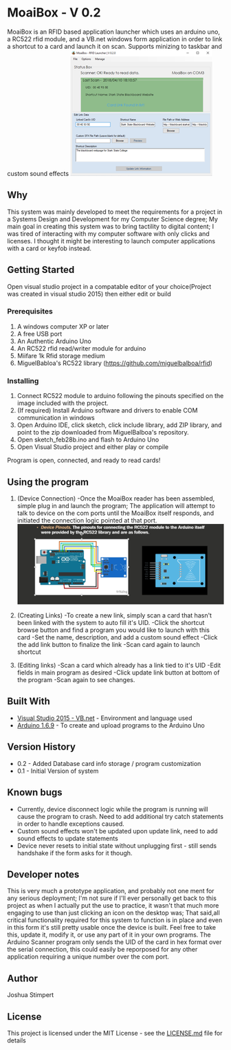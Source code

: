 # MoaiBox - V 0.2

MoaiBox is an RFID based application launcher which uses an arduino uno, a RC522 rfid module, and a VB.net windows form application in order to link a shortcut to a card and launch it on scan. Supports minizing to taskbar and custom sound effects
![Program Screenshot](program.png)
## Why

This system was mainly developed to meet the requirements for a project in a Systems Design and Development for my Computer Science degree; My main goal in creating this system was to bring tactility to digital content; I was tired of interacting with my computer software with only clicks and licenses. I thought it might be interesting to launch computer applications with a card or keyfob instead.

## Getting Started

Open visual studio project in a compatable editor of your choice(Project was created in visual studio 2015) then either edit or build

### Prerequisites

1. A windows computer XP or later
2. A free USB port
3. An Authentic Arduino Uno
4. An RC522 rfid read/writer module for arduino
5. Miifare 1k Rfid storage medium
6. MiguelBabloa's RC522 library (https://github.com/miguelbalboa/rfid)

### Installing

1. Connect RC522 module to arduino following the pinouts specified on the image included with the project.
2. (If required) Install Arduino software and drivers to enable COM communication in windows
3. Open Arduino IDE, click sketch, click include library, add ZIP library, and point to the zip downloaded from MiguelBalboa's repository.
4. Open sketch_feb28b.ino and flash to Arduino Uno
5. Open Visual Studio project and either play or compile

Program is open, connected, and ready to read cards!


## Using the program

1. (Device Connection)
-Once the MoaiBox reader has been assembled, simple plug in and launch the program; The application will attempt to talk to device on the com ports until the MoaiBox itself responds, and initiated the connection logic pointed at that port.
![Device Pinouts](DevicePinouts.png)

2. (Creating Links)
-To create a new link, simply scan a card that hasn't been linked with the system to auto fill it's UID.
-Click the shortcut browse button and find a program you would like to launch with this card
-Set the name, description, and add a custom sound effect
-Click the add link button to finalize the link
-Scan card again to launch shortcut

3. (Editing links)
-Scan a card which already has a link tied to it's UID
-Edit fields in main program as desired
-Click update link button at bottom of the program
-Scan again to see changes.


## Built With

* [Visual Studio 2015 - VB.net](http://www.dropwizard.io/1.0.2/docs/) - Environment and language used
* [Arduino 1.6.9](https://maven.apache.org/) - To create and upload programs to the Arduino Uno

## Version History

* 0.2 - Added Database card info storage / program customization
* 0.1 - Initial Version of system

## Known bugs

* Currently, device disconnect logic while the program is running will cause the program to crash. Need to add additional try catch statements in order to handle exceptions caused.
* Custom sound effects won't be updated upon update link, need to add sound effects to update statements
* Device never resets to initial state without unplugging first - still sends handshake if the form asks for it though.

## Developer notes
This is very much a prototype application, and probably not one ment for any serious deployment; I'm not sure if I'll ever personally get back to this project as when I actually put the use to practice, it wasn't that much more engaging to use than just clicking an icon on the desktop was; That said,all critical functionality required for this system to function is in place and even in this form it's still pretty usable once the device is built. Feel free to take this, update it, modify it, or use any part of it in your own programs. The Arduino Scanner program only sends the UID of the card in hex format over the serial connection, this could easily be reporposed for any other application requiring a unique number over the com port.

## Author

Joshua Stimpert

## License

This project is licensed under the MIT License - see the [LICENSE.md](LICENSE.md) file for details


